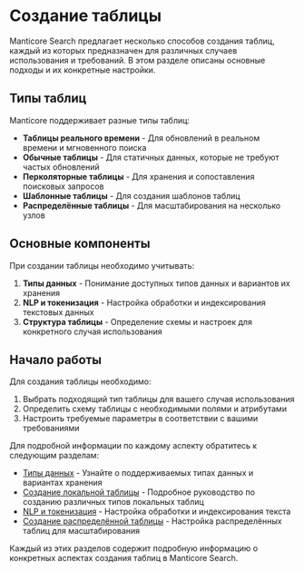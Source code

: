 # Создание таблицы
<!-- proofread -->

Manticore Search предлагает несколько способов создания таблиц, каждый из которых предназначен для различных случаев использования и требований. В этом разделе описаны основные подходы и их конкретные настройки.

## Типы таблиц

Manticore поддерживает разные типы таблиц:

- **Таблицы реального времени** - Для обновлений в реальном времени и мгновенного поиска
- **Обычные таблицы** - Для статичных данных, которые не требуют частых обновлений
- **Перколяторные таблицы** - Для хранения и сопоставления поисковых запросов
- **Шаблонные таблицы** - Для создания шаблонов таблиц
- **Распределённые таблицы** - Для масштабирования на несколько узлов

## Основные компоненты

При создании таблицы необходимо учитывать:

1. **Типы данных** - Понимание доступных типов данных и вариантов их хранения
2. **NLP и токенизация** - Настройка обработки и индексирования текстовых данных
3. **Структура таблицы** - Определение схемы и настроек для конкретного случая использования

## Начало работы

Для создания таблицы необходимо:

1. Выбрать подходящий тип таблицы для вашего случая использования
2. Определить схему таблицы с необходимыми полями и атрибутами
3. Настроить требуемые параметры в соответствии с вашими требованиями

Для подробной информации по каждому аспекту обратитесь к следующим разделам:

- [Типы данных](Creating_a_table/Data_types.md) - Узнайте о поддерживаемых типах данных и вариантах хранения
- [Создание локальной таблицы](Creating_a_table/Local_tables.md) - Подробное руководство по созданию различных типов локальных таблиц
- [NLP и токенизация](Creating_a_table/NLP_and_tokenization/Data_tokenization.md) - Настройка обработки и индексирования текста
- [Создание распределённой таблицы](Creating_a_table/Creating_a_distributed_table/Creating_a_distributed_table.md) - Настройка распределённых таблиц для масштабирования

Каждый из этих разделов содержит подробную информацию о конкретных аспектах создания таблиц в Manticore Search.
